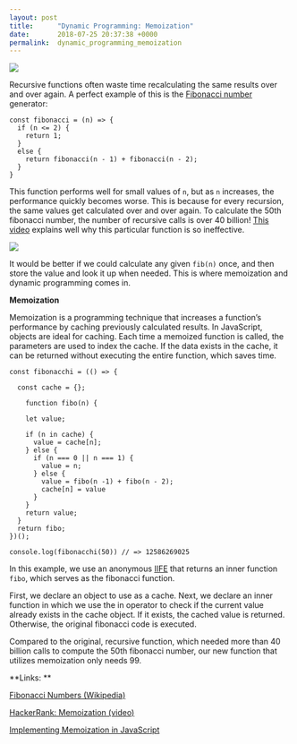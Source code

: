 ```yaml
---
layout: post
title:      "Dynamic Programming: Memoization"
date:       2018-07-25 20:37:38 +0000
permalink:  dynamic_programming_memoization
---
```



![](https://i.imgur.com/xHcTNXy.jpg)

Recursive functions often waste time recalculating the same results over and over again. A perfect example of this is the [Fibonacci number](https://en.wikipedia.org/wiki/Fibonacci_number) generator:

```
const fibonacci = (n) => {
  if (n <= 2) {
    return 1;
  }
  else {
    return fibonacci(n - 1) + fibonacci(n - 2);
  }
}
```

This function performs well for small values of `n`, but as `n` increases, the performance quickly becomes worse. This is because for every recursion, the same values get calculated over and over again. To calculate the 50th fibonacci number, the number of recursive calls is over 40 billion! [This video](https://youtu.be/P8Xa2BitN3I) explains well why this particular function is so ineffective. 

![](https://i.imgur.com/44R2jua.png)

It would be better if we could calculate any given `fib(n)` once, and then store the value and look it up when needed. This is where memoization and dynamic programming comes in.

**Memoization**

Memoization is a programming technique that increases a function’s performance by caching previously calculated results. In JavaScript, objects are ideal for caching. Each time a memoized function is called, the parameters are used to index the cache. If the data exists in the cache, it can be returned without executing the entire function, which saves time.

```
const fibonacchi = (() => {

  const cache = {};

    function fibo(n) {

    let value; 

    if (n in cache) {
      value = cache[n];
    } else {
      if (n === 0 || n === 1) {
        value = n;
      } else {
        value = fibo(n -1) + fibo(n - 2);
        cache[n] = value
      }
    }
    return value;
  }
  return fibo;
})();

console.log(fibonacchi(50)) // => 12586269025
```

In this example, we use an anonymous [IIFE](https://en.wikipedia.org/wiki/Immediately-invoked_function_expression) that returns an inner function `fibo`, which serves as the fibonacci function. 

First, we declare an object to use as a cache. Next, we declare an inner function in which we use the in operator to check if the current value already exists in the cache object. If it exists, the cached value is returned. Otherwise, the original fibonacci code is executed. 

Compared to the original, recursive function, which needed more than 40 billion calls to compute the 50th fibonacci number, our new function that utilizes memoization only needs 99.

**Links: **

[Fibonacci Numbers (Wikipedia)](https://en.wikipedia.org/wiki/Fibonacci_number)

[HackerRank: Memoization (video)](https://youtu.be/P8Xa2BitN3I)

[Implementing Memoization in JavaScript](https://www.sitepoint.com/implementing-memoization-in-javascript/)







